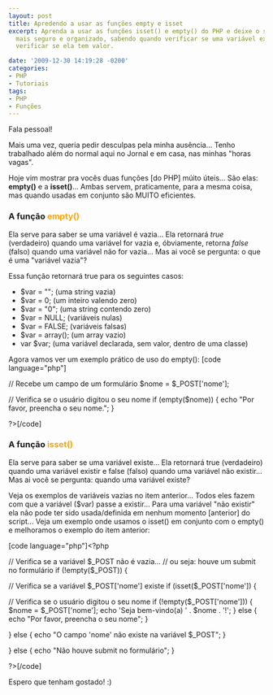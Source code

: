 ```yaml
---
layout: post
title: Apredendo a usar as funções empty e isset
excerpt: Aprenda a usar as funções isset() e empty() do PHP e deixe o seu sistema
  mais seguro e organizado, sabendo quando verificar se uma variável existe e quando
  verificar se ela tem valor.

date: '2009-12-30 14:19:28 -0200'
categories:
- PHP
- Tutoriais
tags:
- PHP
- Funções
---
```

<p>Fala pessoal!</p>
<p>Mais uma vez, queria pedir desculpas pela minha ausência... Tenho trabalhado além do normal aqui no Jornal e em casa, nas minhas "horas vagas".</p>
<p>Hoje vim mostrar pra vocês duas funções [do PHP] múito úteis... São elas: <strong>empty()</strong> e a <strong>isset()</strong>... Ambas servem, praticamente, para a mesma coisa, mas quando usadas em conjunto são MUITO eficientes.</p>
<h3>A função <span style="color: orange;">empty()</span></h3>
<p>Ela serve para saber se uma variável é vazia... Ela retornará <em>true</em> (verdadeiro) quando uma variável for vazia e, óbviamente, retorna <em>false</em> (falso) quando uma variável não for vazia... Mas ai você se pergunta: o que é uma "variável vazia"?</p>
<p>Essa função retornará true para os seguintes casos:</p>
<ul>
<li>$var = ""; (uma string vazia)</li>
<li>$var = 0; (um inteiro valendo zero)</li>
<li>$var = "0"; (uma string contendo zero)</li>
<li>$var = NULL; (variáveis nulas)</li>
<li>$var = FALSE; (variáveis falsas)</li>
<li>$var = array(); (um array vazio)</li>
<li>var $var; (uma variável declarada, sem valor, dentro de uma classe)</li>
</ul>
<p>Agora vamos ver um exemplo prático de uso do empty():
[code language="php"]<?php</p>
<p>// Recebe um campo de um formulário
$nome = $_POST['nome'];</p>
<p>// Verifica se o usuário digitou o seu nome
if (empty($nome)) {
	echo "Por favor, preencha o seu nome.";
}</p>
<p>?>[/code]

<p>
<h3>A função <span style="color: orange;">isset()</span></h3>
<p>Ela serve para saber se uma variável existe... Ela retornará true (verdadeiro) quando uma variável existir e false (falso) quando uma variável não existir... Mas ai você se pergunta: quando uma variável existe?</p>
<p>Veja os exemplos de variáveis vazias no item anterior... Todos eles fazem com que a variável ($var) passe a existir... Para uma variável "não existir" ela não pode ter sido usada/definida em nenhum momento [anterior] do script... Veja um exemplo onde usamos o isset() em conjunto com o empty() e melhoramos o exemplo do item anterior:</p>

[code language="php"]<?php</p>
<p>// Verifica se a variável $_POST não é vazia...
// ou seja: houve um submit no formulário
if (!empty($_POST)) {</p>
<p>	// Verifica se a variável $_POST['nome'] existe
	if (isset($_POST['nome']) {</p>
<p>		// Verifica se o usuário digitou o seu nome
		if (!empty($_POST['nome'])) {
			$nome = $_POST['nome'];
			echo 'Seja bem-vindo(a) ' . $nome . '!';
		} else {
			echo "Por favor, preencha o seu nome";
		}</p>
<p>	} else {
		echo "O campo 'nome' não existe na variável $_POST";
	}</p>
<p>} else {
	echo "Não houve submit no formulário";
}</p>
<p>?>[/code]

<p>Espero que tenham gostado! :)</p>
